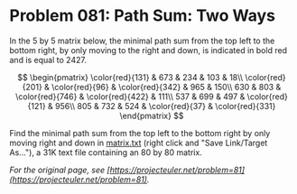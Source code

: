 # Problem 081: Path Sum: Two Ways
  
In the $5$ by $5$ matrix below, the minimal path sum from the top left to the bottom right, by only moving to the right and down, is indicated in bold red and is equal to $2427$.  
  
$$  
\begin{pmatrix}  
\color{red}{131} & 673 & 234 & 103 & 18\\  
\color{red}{201} & \color{red}{96} & \color{red}{342} & 965 & 150\\  
630 & 803 & \color{red}{746} & \color{red}{422} & 111\\  
537 & 699 & 497 & \color{red}{121} & 956\\  
805 & 732 & 524 & \color{red}{37} & \color{red}{331}  
\end{pmatrix}  
$$  
  
Find the minimal path sum from the top left to the bottom right by only moving right and down in [matrix.txt](./matrix.txt) (right click and "Save Link/Target As..."), a 31K text file containing an $80$ by $80$ matrix.  

*For the original page, see [https://projecteuler.net/problem=81](https://projecteuler.net/problem=81).*
